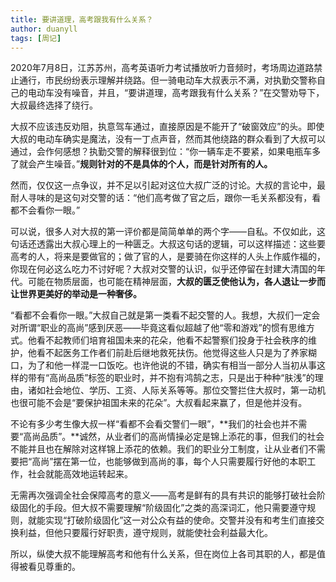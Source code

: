 ```yaml
---
title: 要讲道理，高考跟我有什么关系？
author: duanyll
tags: [周记]
---
```


2020年7月8日，江苏苏州，高考英语听力考试播放听力音频时，考场周边道路禁止通行，市民纷纷表示理解并绕路。但一骑电动车大叔表示不满，对执勤交警称自己的电动车没有噪音，并且，“要讲道理，高考跟我有什么关系？”在交警劝导下，大叔最终选择了绕行。

大叔不应该违反劝阻，执意驾车通过，直接原因是不能开了“破窗效应”的头。即使大叔的电动车确实是魔法，没有一丁点声音，然而其他绕路的群众看到了大叔可以通过，会作何感想？执勤交警的解释很到位：“你一辆车走不要紧，如果电瓶车多了就会产生噪音。”**规则针对的不是具体的个人，而是针对所有的人。**

然而，仅仅这一点争议，并不足以引起对这位大叔广泛的讨论。大叔的言论中，最耐人寻味的是这句对交警的话：“他们高考做了官之后，跟你一毛关系都没有，看都不会看你一眼。”

可以说，很多人对大叔的第一评价都是简简单单的两个字——自私。不仅如此，这句话还透露出大叔心理上的一种匮乏。大叔这句话的逻辑，可以这样描述：这些要高考的人，将来是要做官的；做了官的人，是要骑在你这样的人头上作威作福的，你现在何必这么吃力不讨好呢？大叔对交警的认识，似乎还停留在封建大清国的年代。可能在物质层面，也可能在精神层面，**大叔的匮乏使他认为，各人退让一步而让世界更美好的举动是一种奢侈。**

“看都不会看你一眼。”大叔自己就是第一类看不起交警的人。我想，大叔们一定会对所谓“职业的高尚”感到厌恶——毕竟这看似超越了他“零和游戏”的惯有思维方式。他看不起教师们培育祖国未来的花朵，他看不起警察们投身于社会秩序的维护，他看不起医务工作者们前赴后继地救死扶伤。他觉得这些人只是为了养家糊口，为了和他一样混一口饭吃。也许他说的不错，确实有相当一部分人当初从事这样的带有“高尚品质”标签的职业时，并不抱有鸿鹄之志，只是出于种种“肤浅”的理由，诸如社会地位、学历、工资、人际关系等等。那位交警拦住大叔时，第一动机也很可能不会是“要保护祖国未来的花朵”。大叔看起来赢了，但是他并没有。

不论有多少考生像大叔一样“看都不会看交警们一眼”，**我们的社会也并不需要“高尚品质”。**诚然，从业者们的高尚情操必定是锦上添花的事，但我们的社会不能并且也在解除对这样锦上添花的依赖。我们的职业分工制度，让从业者们不需要把“高尚”摆在第一位，也能够做到高尚的事，每个人只需要履行好他的本职工作，社会就能高效地运转起来。

无需再次强调全社会保障高考的意义——高考是鲜有的具有共识的能够打破社会阶级固化的手段。但大叔不需要理解“阶级固化”之类的高深词汇，他只需要遵守规则，就能实现“打破阶级固化”这一对公众有益的使命。交警并没有和考生们直接交换利益，但他只要履行好职责，遵守规则，就能使社会利益最大化。

所以，纵使大叔不能理解高考和他有什么关系，但在岗位上各司其职的人，都是值得被看见尊重的。